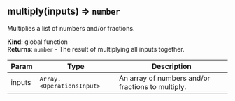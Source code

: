 <a name="multiply"></a>

## multiply(inputs) ⇒ <code>number</code>

Multiplies a list of numbers and/or fractions.

**Kind**: global function  
**Returns**: <code>number</code> - The result of multiplying all inputs together.

| Param  | Type                                       | Description                                       |
| ------ | ------------------------------------------ | ------------------------------------------------- |
| inputs | <code>Array.&lt;OperationsInput&gt;</code> | An array of numbers and/or fractions to multiply. |
